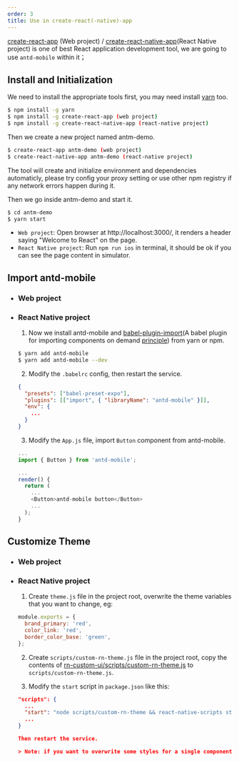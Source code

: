 ```yaml
---
order: 3
title: Use in create-react(-native)-app
---
```


[create-react-app](https://github.com/facebookincubator/create-react-app) (Web project) / [create-react-native-app](https://github.com/react-community/create-react-native-app)(React Native project) is one of best React application development tool, we are going to use `antd-mobile` within it；

## Install and Initialization

We need to install the appropriate tools first, you may need install [yarn](https://github.com/yarnpkg/yarn/) too.

```bash
$ npm install -g yarn
$ npm install -g create-react-app (web project)
$ npm install -g create-react-native-app (react-native project)
```

Then we create a new project named antm-demo.

```bash
$ create-react-app antm-demo (web project)
$ create-react-native-app antm-demo (react-native project)
```

The tool will create and initialize environment and dependencies automaticly, please try config your proxy setting or use other npm registry if any network errors happen during it.

Then we go inside antm-demo and start it.

```bash
$ cd antm-demo
$ yarn start
```

- `Web project`: Open browser at http://localhost:3000/, it renders a header saying "Welcome to React" on the page.
- `React Native project`: Run `npm run ios` in terminal, it should be ok if you can see the page content in simulator.

## Import antd-mobile

- ### Web project

- ### React Native project

  1. Now we install antd-mobile and [babel-plugin-import](https://github.com/ant-design/babel-plugin-import)(A babel plugin for importing components on demand [principle](https://github.com/ant-design/ant-design/blob/master/docs/react/getting-started#Import-on-Demand)) from yarn or npm.

    ```bash
    $ yarn add antd-mobile
    $ yarn add antd-mobile --dev
    ```
  2. Modify the `.babelrc` config, then restart the service.  

    ```json
    {
      "presets": ["babel-preset-expo"],
      "plugins": [["import", { "libraryName": "antd-mobile" }]],
      "env": {
        ...
      }
    }
    ```
  3. Modify the `App.js` file, import `Button` component from antd-mobile.

    ```js
    ...
    import { Button } from 'antd-mobile';

    ...
    render() {
      return (
        ...
        <Button>antd-mobile button</Button>
        ...
      );
    }
    ```

## Customize Theme

- ### Web project

- ### React Native project  

  1. Create `theme.js` file in the project root, overwrite the theme variables that you want to change, eg:

    ```js
    module.exports = {
      brand_primary: 'red',
      color_link: 'red',
      border_color_base: 'green',
    };
    ```
  2. Create `scripts/custom-rn-theme.js` file in the project root, copy the contents of [rn-custom-ui/scripts/custom-rn-theme.js](https://github.com/ant-design/antd-mobile-samples/blob/master/rn-custom-ui/scripts/custom-rn-theme.js) to `scripts/custom-rn-theme.js`.

  3. Modify the `start` script in `package.json` like this:

    ```json
    "scripts": {
      ...
      "start": "node scripts/custom-rn-theme && react-native-scripts start",
      ...
    }

    Then restart the service.

  > Note: if you want to overwrite some styles for a single component, please see [ant-design-mobile/issues/1174](https://github.com/ant-design/ant-design-mobile/issues/1174#issuecomment-295256831) (currently support 1.x verion)    
